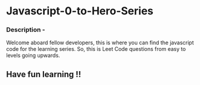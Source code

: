 # Javascript-0-to-Hero-Series

### Description - 

Welcome aboard fellow developers, this is where you can find the javascript code for the learning series. 
So, this is Leet Code questions from easy to levels going upwards. 

## Have fun learning !!